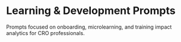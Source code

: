 <!-- markdownlint-disable MD029 MD032 MD036 MD012 -->
# Learning & Development Prompts

Prompts focused on onboarding, microlearning, and training impact analytics for CRO professionals.
